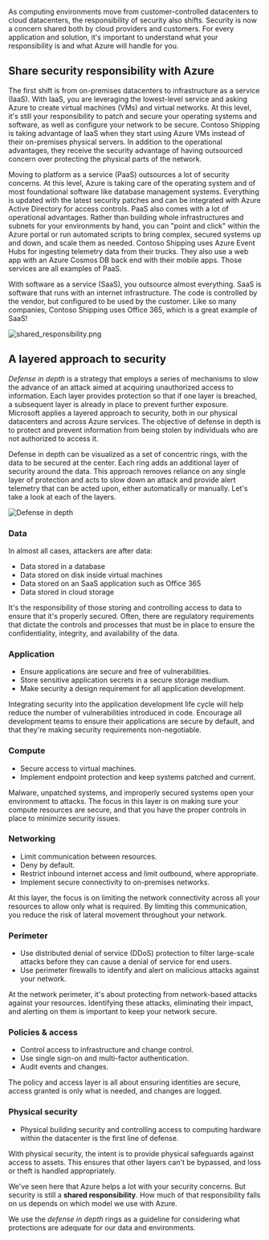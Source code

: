 As computing environments move from customer-controlled datacenters to cloud datacenters, the responsibility of security also shifts. Security is now a concern shared both by cloud providers and customers. For every application and solution, it's important to understand what your responsibility is and what Azure will handle for you. 

## Share security responsibility with Azure

The first shift is from on-premises datacenters to infrastructure as a service (IaaS). With IaaS, you are leveraging the lowest-level service and asking Azure to create virtual machines (VMs) and virtual networks. At this level, it's still your responsibility to patch and secure your operating systems and software, as well as configure your network to be secure. Contoso Shipping is taking advantage of IaaS when they start using Azure VMs instead of their on-premises physical servers. In addition to the operational advantages, they receive the security advantage of having outsourced concern over protecting the physical parts of the network.

Moving to platform as a service (PaaS) outsources a lot of security concerns. At this level, Azure is taking care of the operating system and of most foundational software like database management systems. Everything is updated with the latest security patches and can be integrated with Azure Active Directory for access controls. PaaS also comes with a lot of operational advantages. Rather than building whole infrastructures and subnets for your environments by hand, you can "point and click" within the Azure portal or run automated scripts to bring complex, secured systems up and down, and scale them as needed. Contoso Shipping uses Azure Event Hubs for ingesting telemetry data from their trucks. They also use a web app with an Azure Cosmos DB back end with their mobile apps. Those services are all examples of PaaS.

With software as a service (SaaS), you outsource almost everything. SaaS is software that runs with an internet infrastructure. The code is controlled by the vendor, but configured to be used by the customer. Like so many companies, Contoso Shipping uses Office 365, which is a great example of SaaS!

<!--TODO: replace with final media which was submitted for Design-for-security-in-azure -->
![shared_responsibility.png](../media-COPIED-FROM-DESIGNFORSECURITY/shared_responsibilities.png)

## A layered approach to security

*Defense in depth* is a strategy that employs a series of mechanisms to slow the advance of an attack aimed at acquiring unauthorized access to information. Each layer provides protection so that if one layer is breached, a subsequent layer is already in place to prevent further exposure. Microsoft applies a layered approach to security, both in our physical datacenters and across Azure services. The objective of defense in depth is to protect and prevent information from being stolen by individuals who are not authorized to access it.

Defense in depth can be visualized as a set of concentric rings, with the data to be secured at the center. Each ring adds an additional layer of security around the data. This approach removes reliance on any single layer of protection and acts to slow down an attack and provide alert telemetry that can be acted upon, either automatically or manually. Let's take a look at each of the layers.

<!--TODO: replace with final media which was submitted for Design-for-security-in-azure -->
![Defense in depth](../media-COPIED-FROM-DESIGNFORSECURITY/defense_in_depth_layers_small.PNG)

### Data

In almost all cases, attackers are after data:

- Data stored in a database
- Data stored on disk inside virtual machines
- Data stored on an SaaS application such as Office 365
- Data stored in cloud storage

It's the responsibility of those storing and controlling access to data to ensure that it's properly secured. Often, there are regulatory requirements that dictate the controls and processes that must be in place to ensure the confidentiality, integrity, and availability of the data.

### Application

- Ensure applications are secure and free of vulnerabilities.
- Store sensitive application secrets in a secure storage medium.
- Make security a design requirement for all application development.

Integrating security into the application development life cycle will help reduce the number of vulnerabilities introduced in code. Encourage all development teams to ensure their applications are secure by default, and that they're making security requirements non-negotiable.

### Compute

- Secure access to virtual machines.
- Implement endpoint protection and keep systems patched and current.

Malware, unpatched systems, and improperly secured systems open your environment to attacks. The focus in this layer is on making sure your compute resources are secure, and that you have the proper controls in place to minimize security issues.

### Networking

- Limit communication between resources.
- Deny by default.
- Restrict inbound internet access and limit outbound, where appropriate.
- Implement secure connectivity to on-premises networks.

At this layer, the focus is on limiting the network connectivity across all your resources to allow only what is required. By limiting this communication, you reduce the risk of lateral movement throughout your network.

### Perimeter

- Use distributed denial of service (DDoS) protection to filter large-scale attacks before they can cause a denial of service for end users.
- Use perimeter firewalls to identify and alert on malicious attacks against your network.

At the network perimeter, it's about protecting from network-based attacks against your resources. Identifying these attacks, eliminating their impact, and alerting on them is important to keep your network secure.

### Policies & access

- Control access to infrastructure and change control.
- Use single sign-on and multi-factor authentication.
- Audit events and changes.

The policy and access layer is all about ensuring identities are secure, access granted is only what is needed, and changes are logged.

### Physical security

- Physical building security and controlling access to computing hardware within the datacenter is the first line of defense.

With physical security, the intent is to provide physical safeguards against access to assets. This ensures that other layers can't be bypassed, and loss or theft is handled appropriately.

We've seen here that Azure helps a lot with your security concerns. But security is still a **shared responsibility**. How much of that responsibility falls on us depends on which model we use with Azure.

We use the *defense in depth* rings as a guideline for considering what protections are adequate for our data and environments.